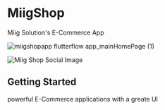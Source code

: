 # MiigShop

Miig Solution's E-Commerce  App

![miigshopapp flutterflow app_mainHomePage (1)](https://github.com/AymanTTV/miigshopapp/assets/89187064/47383eda-6256-461b-a4cc-e3f47c421465)



![Miig Shop Social Image](https://github.com/AymanTTV/miigshopapp/assets/89187064/aeb36ae0-863a-4d02-9b36-ea7e0515a502)


## Getting Started

powerful E-Commerce applications with a greate UI
